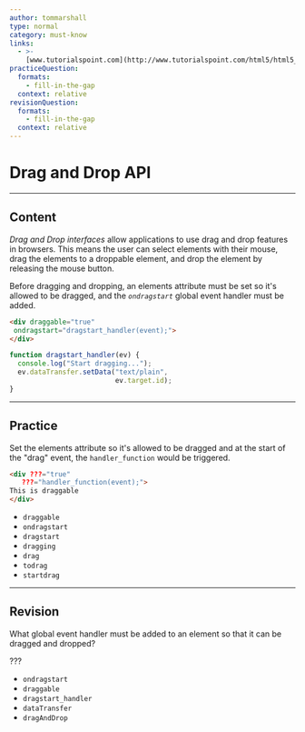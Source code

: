 ```yaml
---
author: tommarshall
type: normal
category: must-know
links:
  - >-
    [www.tutorialspoint.com](http://www.tutorialspoint.com/html5/html5_drag_drop.htm){website}
practiceQuestion:
  formats:
    - fill-in-the-gap
  context: relative
revisionQuestion:
  formats:
    - fill-in-the-gap
  context: relative
---
```


# Drag and Drop API


---

## Content

*Drag and Drop interfaces* allow applications to use drag and drop features in browsers. This means the user can select elements with their mouse, drag the elements to a droppable element, and drop the element by releasing the mouse button.

Before dragging and dropping, an elements attribute must be set so it's allowed to be dragged, and the *`ondragstart`* global event handler must be added.

```html
<div draggable="true"
 ondragstart="dragstart_handler(event);">
</div>
```

```javascript
function dragstart_handler(ev) {
  console.log("Start dragging...");
  ev.dataTransfer.setData("text/plain",
                          ev.target.id);
}
```


---

## Practice

Set the elements attribute so it's allowed to be dragged and at the start of the "drag" event, the `handler_function` would be triggered.

```html
<div ???="true"
   ???="handler_function(event);">
This is draggable
</div>
```

- `draggable`
- `ondragstart`
- `dragstart`
- `dragging`
- `drag`
- `todrag`
- `startdrag`


---

## Revision

What global event handler must be added to an element so that it can be dragged and dropped?

???

- `ondragstart`
- `draggable`
- `dragstart_handler`
- `dataTransfer`
- `dragAndDrop`
 
